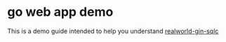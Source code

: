 # go web app demo

This is a demo guide intended to help you understand [realworld-gin-sqlc](https://github.com/aliml92/realworld-gin-sqlc)
